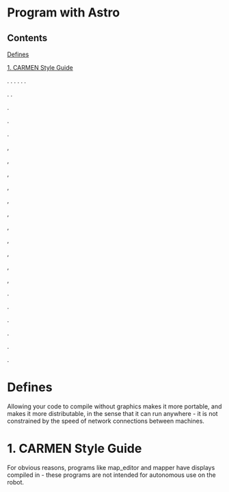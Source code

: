 
# Program with Astro

## Contents

[Defines](#defines)


  [1. CARMEN Style Guide](#carmen-style-guide)

. 
.
.
.
.
.

.
.



.



.

.

,


,


,


,


,


,


,

,


,



,


,




.



.


.

.


.


.

# Defines

Allowing your code to compile without graphics makes it more portable, and makes it more distributable, in the sense that it can run anywhere - it is not constrained by the speed of network connections between machines.


# <a name="carmen-style-guide"></a>1. CARMEN Style Guide

For obvious reasons, programs like map_editor and mapper have displays compiled in - these programs are not intended for autonomous use on the robot.

